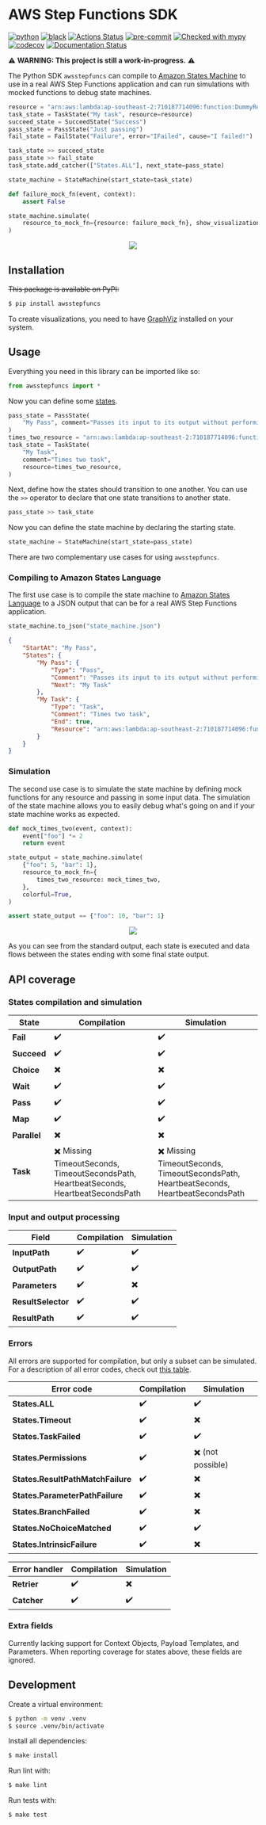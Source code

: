 # AWS Step Functions SDK

[![python](https://img.shields.io/static/v1?label=python&message=3.8%2B&color=informational&logo=python&logoColor=white)](https://github.com/suzil/awsstepfuncs/releases/latest)
[![black](https://img.shields.io/badge/code%20style-black-000000.svg)](https://github.com/python/black)
[![Actions Status](https://github.com/suzil/awsstepfuncs/workflows/GH/badge.svg)](https://github.com/suzil/awsstepfuncs/actions)
[![pre-commit](https://img.shields.io/badge/pre--commit-enabled-brightgreen?logo=pre-commit&logoColor=white)](https://github.com/pre-commit/pre-commit)
[![Checked with mypy](http://www.mypy-lang.org/static/mypy_badge.svg)](http://mypy-lang.org/)
[![codecov](https://codecov.io/gh/suzil/awsstepfuncs/branch/master/graph/badge.svg?token=PF990VH0YU)](https://codecov.io/gh/suzil/awsstepfuncs)
[![Documentation Status](https://readthedocs.org/projects/awsstepfuncs/badge/?version=latest)](https://awsstepfuncs.readthedocs.io/en/latest/?badge=latest)

⚠️ **WARNING: This project is still a work-in-progress.** ⚠️

The Python SDK `awsstepfuncs` can compile to [Amazon States Machine](https://states-language.net/) to use in a real AWS Step Functions application and can run simulations with mocked functions to debug state machines.

```py
resource = "arn:aws:lambda:ap-southeast-2:710187714096:function:DummyResource"
task_state = TaskState("My task", resource=resource)
succeed_state = SucceedState("Success")
pass_state = PassState("Just passing")
fail_state = FailState("Failure", error="IFailed", cause="I failed!")

task_state >> succeed_state
pass_state >> fail_state
task_state.add_catcher(["States.ALL"], next_state=pass_state)

state_machine = StateMachine(start_state=task_state)

def failure_mock_fn(event, context):
    assert False

state_machine.simulate(
    resource_to_mock_fn={resource: failure_mock_fn}, show_visualization=True
)
```

<p align="center">
  <img src="assets/state_machine.gif">
</p>


## Installation

~~This package is available on PyPI:~~

```sh
$ pip install awsstepfuncs
```

To create visualizations, you need to have [GraphViz](https://graphviz.org/) installed on your system.


## Usage

Everything you need in this library can be imported like so:

```py
from awsstepfuncs import *
```

Now you can define some [states](https://states-language.net/#states-fieldshttps://docs.aws.amazon.com/step-functions/latest/dg/concepts-states.html).

```py
pass_state = PassState(
    "My Pass", comment="Passes its input to its output without performing work"
)
times_two_resource = "arn:aws:lambda:ap-southeast-2:710187714096:function:TimesTwo"
task_state = TaskState(
    "My Task",
    comment="Times two task",
    resource=times_two_resource,
)
```

Next, define how the states should transition to one another. You can use the `>>` operator to declare that one state transitions to another state.

```py
pass_state >> task_state
```

Now you can define the state machine by declaring the starting state.

```py
state_machine = StateMachine(start_state=pass_state)
```

There are two complementary use cases for using `awsstepfuncs`.


### Compiling to Amazon States Language

The first use case is to compile the state machine to [Amazon States Language](https://docs.aws.amazon.com/step-functions/latest/dg/concepts-amazon-states-language.html) to a JSON output that can be for a real AWS Step Functions application.

```py
state_machine.to_json("state_machine.json")
```

```json
{
    "StartAt": "My Pass",
    "States": {
        "My Pass": {
            "Type": "Pass",
            "Comment": "Passes its input to its output without performing work",
            "Next": "My Task"
        },
        "My Task": {
            "Type": "Task",
            "Comment": "Times two task",
            "End": true,
            "Resource": "arn:aws:lambda:ap-southeast-2:710187714096:function:TimesTwo"
        }
    }
}
```


### Simulation

The second use case is to simulate the state machine by defining mock functions for any resource and passing in some input data. The simulation of the state machine allows you to easily debug what's going on and if your state machine works as expected.

```py
def mock_times_two(event, context):
    event["foo"] *= 2
    return event

state_output = state_machine.simulate(
    {"foo": 5, "bar": 1},
    resource_to_mock_fn={
        times_two_resource: mock_times_two,
    },
    colorful=True,
)

assert state_output == {"foo": 10, "bar": 1}
```

<p align="center">
  <img src="assets/colorful_stdout.png">
</p>

As you can see from the standard output, each state is executed and data flows between the states ending with some final state output.


## API coverage


### States compilation and simulation

| State        | Compilation                                                                                                 | Simulation                                                                                                  |
| ------------ | ----------------------------------------------------------------------------------------------------------- | ----------------------------------------------------------------------------------------------------------- |
| **Fail**     | :heavy_check_mark:                                                                                          | :heavy_check_mark:                                                                                          |
| **Succeed**  | :heavy_check_mark:                                                                                          | :heavy_check_mark:                                                                                          |
| **Choice**   | :heavy_multiplication_x:                                                                                    | :heavy_multiplication_x:                                                                                    |
| **Wait**     | :heavy_check_mark:                                                                                          | :heavy_check_mark:                                                                                          |
| **Pass**     | :heavy_check_mark:                                                                                          | :heavy_check_mark:                                                                                          |
| **Map**      | :heavy_check_mark:                                                                                          | :heavy_check_mark:                                                                                          |
| **Parallel** | :heavy_multiplication_x:                                                                                    | :heavy_multiplication_x:                                                                                    |
| **Task**     | :heavy_multiplication_x: Missing TimeoutSeconds, TimeoutSecondsPath, HeartbeatSeconds, HeartbeatSecondsPath | :heavy_multiplication_x: Missing TimeoutSeconds, TimeoutSecondsPath, HeartbeatSeconds, HeartbeatSecondsPath |


### Input and output processing

| Field              | Compilation        | Simulation               |
| ------------------ | ------------------ | ------------------------ |
| **InputPath**      | :heavy_check_mark: | :heavy_check_mark:       |
| **OutputPath**     | :heavy_check_mark: | :heavy_check_mark:       |
| **Parameters**     | :heavy_check_mark: | :heavy_multiplication_x: |
| **ResultSelector** | :heavy_check_mark: | :heavy_check_mark:       |
| **ResultPath**     | :heavy_check_mark: | :heavy_check_mark:       |


### Errors

All errors are supported for compilation, but only a subset can be simulated. For a description of all error codes, check out [this table](https://states-language.net/spec.html#appendix-a).

| Error code                        | Compilation        | Simulation                              |
| --------------------------------- | ------------------ | --------------------------------------- |
| **States.ALL**                    | :heavy_check_mark: | :heavy_check_mark:                      |
| **States.Timeout**                | :heavy_check_mark: | :heavy_multiplication_x:                |
| **States.TaskFailed**             | :heavy_check_mark: | :heavy_check_mark:                      |
| **States.Permissions**            | :heavy_check_mark: | :heavy_multiplication_x: (not possible) |
| **States.ResultPathMatchFailure** | :heavy_check_mark: | :heavy_multiplication_x:                |
| **States.ParameterPathFailure**   | :heavy_check_mark: | :heavy_multiplication_x:                |
| **States.BranchFailed**           | :heavy_check_mark: | :heavy_multiplication_x:                |
| **States.NoChoiceMatched**        | :heavy_check_mark: | :heavy_check_mark:                      |
| **States.IntrinsicFailure**       | :heavy_check_mark: | :heavy_multiplication_x:                |


| Error handler | Compilation        | Simulation               |
| ------------- | ------------------ | ------------------------ |
| **Retrier**   | :heavy_check_mark: | :heavy_multiplication_x: |
| **Catcher**   | :heavy_check_mark: | :heavy_check_mark:       |

### Extra fields

Currently lacking support for Context Objects, Payload Templates, and Parameters. When reporting coverage for states above, these fields are ignored.


## Development

Create a virtual environment:

```sh
$ python -m venv .venv
$ source .venv/bin/activate
```

Install all dependencies:

```sh
$ make install
```

Run lint with:

```sh
$ make lint
```

Run tests with:

```sh
$ make test
```
